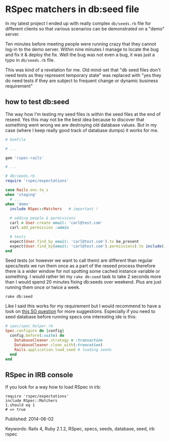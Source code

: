 # RSpec matchers in db:seed file

In my latest project I ended up with really complex `db/seeds.rb` file
for different clients so that various scenarios can be demonstrated on
a "demo" server. 

Ten minutes before meeting people were running crazy that
they cannot log-in to the demo server. Within nine minutes I manage to
locate the bug and fix it & deploy the fix. Well the bug was not even
a bug, it was just a typo in `db/seeds.rb` file. 

This was kind of a revelation for me. Old mind-set that "db seed 
files don't need tests as they represent temporary state" was replaced
with "yes they do need tests if they are subject to frequent change or
dynamic business requirement"

## how to test db:seed

The way how I'm testing my seed files is within the seed files at the
end of reseed. Yes this may not be the best idea because to discover 
that something went wrong we are destroying old database values. But in my
case (where I keep really good track of database dumps) it works for
me.

```ruby
# Gemfile

# ...

gem 'rspec-rails' 

# ...

```

```ruby
# db/seeds.rb
require 'rspec/expectations'

case Rails.env.to_s
when 'staging'
  # ...
when 'demo'
  include RSpec::Matchers   # important !
  
  # adding people & permissions
  carl = User.create email: 'carl@test.com'
  carl.add_permission :admin

  # tests
  expect(User.find_by email: 'carl@test.com').to be_present
  expect(User.find_by(email: 'carl@test.com').permissions).to include(:admin)
end
```

Seed tests (or however we want to call them) are different than regular
specs/tests we run them once as a part of the reseed process therefore
there is a wider window for not spotting some cached instance variable or
something. I would rather let my `rake db:seed` task to take 2 seconds
more than I would spend 20 minutes fixing db:seeds over weekend.
Plus are just running them once or twice a week.

`rake db:seed`

Like I said this works for my requirement but I would recommend to have a look on 
[this SO question](http://stackoverflow.com/questions/6004057/w-rspec-how-to-seed-the-database-on-load)
for more suggestions. Especially if you need to seed database before
running specs one interesting ide is this:

```ruby
# spec/spec_helper.rb
Spec.configure do |config|
  config.before(:suite) do
    DatabaseCleaner.strategy = :transaction
    DatabaseCleaner.clean_with(:truncation)
    Rails.application.load_seed # loading seeds
  end
end
```

## RSpec in IRB console

If you look for a way how to load RSpec in irb:

```irb
require 'rspec/expectations'
include RSpec::Matchers
1.should eq 1
# => true
```

Published: 2014-06-02

Keywords: Rails 4, Ruby 2.1.2,  RSpec, specs, seeds, database, seed, irb rspec
